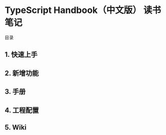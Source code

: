 # TypeScript Handbook（中文版） 读书笔记 #

目录

## 1. 快速上手 ##

## 2. 新增功能 ##

## 3. 手册 ##

## 4. 工程配置 ##

## 5. Wiki ##